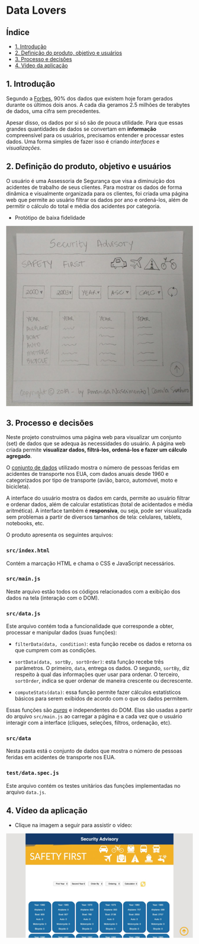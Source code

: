 # Data Lovers

## Índice

* [1. Introdução](#1-introdução)
* [2. Definição do produto, objetivo e usuários](#2-definição-do-produto-objetivo-e-usuários)
* [3. Processo e decisões](#3-processo-e-decisões)
* [4. Vídeo da aplicação](#4-vídeo-da-aplicação)
  
## 1. Introdução

Segundo a [Forbes](https://www.forbes.com/sites/bernardmarr/2018/05/21/how-much-data-do-we-create-every-day-the-mind-blowing-stats-everyone-should-read), 90% dos dados que existem hoje foram gerados durante os últimos dois anos. A cada dia geramos 2.5 milhões de terabytes de dados, uma cifra sem precedentes.

Apesar disso, os dados por si só são de pouca  utilidade. Para que essas grandes quantidades de dados se convertam em **informação** compreensível para os usuários, precisamos entender e processar estes dados. Uma forma simples de fazer isso é criando _interfaces_ e _visualizações_.

## 2. Definição do produto, objetivo e usuários 

O usuário é uma Assessoria de Segurança que visa a diminuição dos acidentes de trabalho de seus clientes. Para mostrar os dados de forma dinâmica e visualmente organizada para os clientes, foi criada uma página web que permite ao usuário filtrar os dados por ano e ordená-los, além de permitir o cálculo do total e média dos acidentes por categoria.

* Protótipo de baixa fidelidade

![Data-lovers](prototipo.jpeg)

## 3. Processo e decisões

Neste projeto construimos uma página web para visualizar um conjunto (set) de dados que se adequa às necessidades do usuário. A página web criada permite **visualizar dados, filtrá-los, ordená-los e fazer um cálculo agregado**. 

O [conjunto  de dados](src/data/injuries/injuries.json) utilizado mostra o número de pessoas feridas em acidentes de transporte nos EUA, com dados anuais desde 1960 e categorizados por tipo de transporte (avião, barco, automóvel, moto e bicicleta). 

A interface do usuário mostra os dados em cards, permite ao usuário filtrar e ordenar dados, além de calcular estatísticas (total de acidentados e média aritmética). A interface também é **responsiva**, ou seja, pode ser visualizada sem problemas a partir de diversos tamanhos de tela: celulares, tablets, notebooks, etc.

O produto apresenta os seguintes arquivos:

### `src/index.html`

Contém a marcação HTML e chama o CSS e JavaScript necessários.

### `src/main.js`

Neste arquivo estão todos os códigos relacionados
com a exibição dos dados na tela (interação com o DOM).

### `src/data.js`

Este arquivo contém toda a funcionalidade que corresponde a obter, processar e manipular dados (suas funções):

* `filterData(data, condition)`: esta função recebe os dados e retorna os que cumprem com as condições.

* `sortData(data, sortBy, sortOrder)`: esta função recebe três parâmetros. O primeiro, `data`, entrega os dados. O segundo, `sortBy`, diz respeito à qual das informações quer usar para ordenar. O terceiro, `sortOrder`, indica se quer ordenar de maneira crescente ou decrescente.

* `computeStats(data)`: essa função permite fazer cálculos estatísticos básicos para serem exibidos de acordo com o que os dados permitem.

Essas funções são [_puras_](https://imasters.com.br/desenvolvimento/serie-js-e-vida-pure-functions-funcoes-puras)
e independentes do DOM. Elas são usadas a partir do arquivo `src/main.js` ao carregar a página e a cada vez que o usuário interagir com a interface (cliques, seleções, filtros, ordenação, etc).

### `src/data`

Nesta pasta está o conjunto de dados que mostra o número de pessoas feridas em acidentes de transporte nos EUA.

### `test/data.spec.js`

 Este arquivo contém os testes unitários das funções implementadas no arquivo `data.js`.

## 4. Vídeo da aplicação

* Clique na imagem a seguir para assistir o vídeo:

[![Data-lovers](img-pagina-final.jpeg)](https://www.youtube.com/watch?v=52rcVODdBFU&feature=youtu.be)